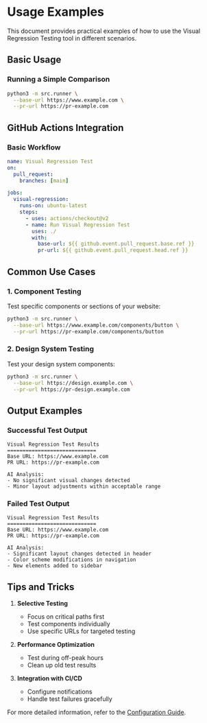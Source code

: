 # Usage Examples

This document provides practical examples of how to use the Visual Regression Testing tool in different scenarios.

## Basic Usage

### Running a Simple Comparison

```bash
python3 -m src.runner \
  --base-url https://www.example.com \
  --pr-url https://pr-example.com
```

## GitHub Actions Integration

### Basic Workflow

```yaml
name: Visual Regression Test
on:
  pull_request:
    branches: [main]

jobs:
  visual-regression:
    runs-on: ubuntu-latest
    steps:
      - uses: actions/checkout@v2
      - name: Run Visual Regression Test
        uses: ./
        with:
          base-url: ${{ github.event.pull_request.base.ref }}
          pr-url: ${{ github.event.pull_request.head.ref }}
```

## Common Use Cases

### 1. Component Testing

Test specific components or sections of your website:

```bash
python3 -m src.runner \
  --base-url https://www.example.com/components/button \
  --pr-url https://pr-example.com/components/button
```

### 2. Design System Testing

Test your design system components:

```bash
python3 -m src.runner \
  --base-url https://design.example.com \
  --pr-url https://pr-design.example.com
```

## Output Examples

### Successful Test Output

```
Visual Regression Test Results
=============================
Base URL: https://www.example.com
PR URL: https://pr-example.com

AI Analysis:
- No significant visual changes detected
- Minor layout adjustments within acceptable range
```

### Failed Test Output

```
Visual Regression Test Results
=============================
Base URL: https://www.example.com
PR URL: https://pr-example.com

AI Analysis:
- Significant layout changes detected in header
- Color scheme modifications in navigation
- New elements added to sidebar
```

## Tips and Tricks

1. **Selective Testing**

   - Focus on critical paths first
   - Test components individually
   - Use specific URLs for targeted testing

2. **Performance Optimization**

   - Test during off-peak hours
   - Clean up old test results

3. **Integration with CI/CD**
   - Configure notifications
   - Handle test failures gracefully

For more detailed information, refer to the [Configuration Guide](configuration.md).
